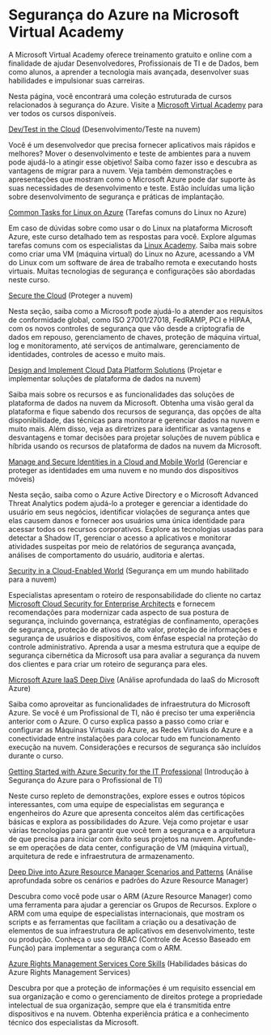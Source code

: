 <properties
   pageTitle="Segurança do Azure na Microsoft Virtual Academy | Microsoft Azure"
   description="Este artigo fornece uma coleção estruturada de cursos relacionados à segurança do Azure oferecidos pela Microsoft Virtual Academy. A Microsoft Virtual Academy oferece treinamento gratuito e online com a finalidade de ajudar Desenvolvedores, Profissionais de TI e de Dados, bem como alunos, a aprender a tecnologia mais avançada, desenvolver suas habilidades e impulsionar suas carreiras."
   services="security"
   documentationCenter="na"
   authors="TomShinder"
   manager="StevenPo"
   editor="TomSh"/>

<tags
   ms.service="security"
   ms.devlang="na"
   ms.topic="article"
   ms.tgt_pltfrm="na"
   ms.workload="na"
   ms.date="05/17/2016"
   ms.author="terrylan"/>

# Segurança do Azure na Microsoft Virtual Academy

A Microsoft Virtual Academy oferece treinamento gratuito e online com a finalidade de ajudar Desenvolvedores, Profissionais de TI e de Dados, bem como alunos, a aprender a tecnologia mais avançada, desenvolver suas habilidades e impulsionar suas carreiras.

Nesta página, você encontrará uma coleção estruturada de cursos relacionados à segurança do Azure. Visite a [Microsoft Virtual Academy](https://mva.microsoft.com/) para ver todos os cursos disponíveis.

[Dev/Test in the Cloud](https://mva.microsoft.com/training-courses/devtest-in-the-cloud-16274?l=9aAijd7LC_2005190311) (Desenvolvimento/Teste na nuvem)

Você é um desenvolvedor que precisa fornecer aplicativos mais rápidos e melhores? Mover o desenvolvimento e teste de ambientes para a nuvem pode ajudá-lo a atingir esse objetivo! Saiba como fazer isso e descubra as vantagens de migrar para a nuvem. Veja também demonstrações e apresentações que mostram como o Microsoft Azure pode dar suporte às suas necessidades de desenvolvimento e teste. Estão incluídas uma lição sobre desenvolvimento de segurança e práticas de implantação.

[Common Tasks for Linux on Azure](https://mva.microsoft.com/training-courses/common-tasks-for-linux-on-azure-16191?l=J0Hvb7qJC_1204668937) (Tarefas comuns do Linux no Azure)

Em caso de dúvidas sobre como usar o do Linux na plataforma Microsoft Azure, este curso detalhado tem as respostas para você. Explore algumas tarefas comuns com os especialistas da [Linux Academy](https://linuxacademy.com/). Saiba mais sobre como criar uma VM (máquina virtual) do Linux no Azure, acessando a VM do Linux com um software de área de trabalho remota e executando hosts virtuais. Muitas tecnologias de segurança e configurações são abordadas neste curso.

[Secure the Cloud](https://mva.microsoft.com/training-courses/secure-the-cloud-14037?l=lQIkkst0B_5300115881) (Proteger a nuvem)

Nesta seção, saiba como a Microsoft pode ajudá-lo a atender aos requisitos de conformidade global, como ISO 27001/27018, FedRAMP, PCI e HIPAA, com os novos controles de segurança que vão desde a criptografia de dados em repouso, gerenciamento de chaves, proteção de máquina virtual, log e monitoramento, até serviços de antimalware, gerenciamento de identidades, controles de acesso e muito mais.

[Design and Implement Cloud Data Platform Solutions](https://mva.microsoft.com/training-courses/design-and-implement-cloud-data-platform-solutions-15711?l=jbCdW0j1B_3005244527) (Projetar e implementar soluções de plataforma de dados na nuvem)

Saiba mais sobre os recursos e as funcionalidades das soluções de plataforma de dados na nuvem da Microsoft. Obtenha uma visão geral da plataforma e fique sabendo dos recursos de segurança, das opções de alta disponibilidade, das técnicas para monitorar e gerenciar dados na nuvem e muito mais. Além disso, veja as diretrizes para identificar as vantagens e desvantagens e tomar decisões para projetar soluções de nuvem pública e híbrida usando os recursos de plataforma de dados na nuvem da Microsoft.

[Manage and Secure Identities in a Cloud and Mobile World](https://mva.microsoft.com/training-courses/manage-and-secure-identities-in-a-cloud-and-mobile-world-14013?l=GIJ2GcvrB_405192797) (Gerenciar e proteger as identidades em uma nuvem e no mundo dos dispositivos móveis)

Nesta seção, saiba como o Azure Active Directory e o Microsoft Advanced Threat Analytics podem ajudá-lo a proteger e gerenciar a identidade do usuário em seus negócios, identificar violações de segurança antes que elas causem danos e fornecer aos usuários uma única identidade para acessar todos os recursos corporativos. Explore as tecnologias usadas para detectar a Shadow IT, gerenciar o acesso a aplicativos e monitorar atividades suspeitas por meio de relatórios de segurança avançada, análises de comportamento do usuário, auditoria e alertas.

[Security in a Cloud-Enabled World](https://mva.microsoft.com/training-courses/security-in-a-cloudenabled-world-12725?l=CfLHobAcB_3904300474) (Segurança em um mundo habilitado para a nuvem)

Especialistas apresentam o roteiro de responsabilidade do cliente no cartaz [Microsoft Cloud Security for Enterprise Architects](http://www.microsoft.com/download/48121) e fornecem recomendações para modernizar cada aspecto de sua postura de segurança, incluindo governança, estratégias de confinamento, operações de segurança, proteção de ativos de alto valor, proteção de informações e segurança de usuários e dispositivos, com ênfase especial na proteção do controle administrativo. Aprenda a usar a mesma estrutura que a equipe de segurança cibernética da Microsoft usa para avaliar a segurança da nuvem dos clientes e para criar um roteiro de segurança para eles.

[Microsoft Azure IaaS Deep Dive](https://mva.microsoft.com/training-courses/microsoft-azure-iaas-deep-dive-14339?l=PtppYVQgB_8300115888) (Análise aprofundada do IaaS do Microsoft Azure)

Saiba como aproveitar as funcionalidades de infraestrutura do Microsoft Azure. Se você é um Profissional de TI, não é preciso ter uma experiência anterior com o Azure. O curso explica passo a passo como criar e configurar as Máquinas Virtuais do Azure, as Redes Virtuais do Azure e a conectividade entre instalações para colocar tudo em funcionamento execução na nuvem. Considerações e recursos de segurança são incluídos durante o curso.

[Getting Started with Azure Security for the IT Professional](https://mva.microsoft.com/training-courses/getting-started-with-azure-security-for-the-it-professional-11165?l=HfHzCXSAB_7404300474) (Introdução à Segurança do Azure para o Profissional de TI)

Neste curso repleto de demonstrações, explore esses e outros tópicos interessantes, com uma equipe de especialistas em segurança e engenheiros do Azure que apresenta conceitos além das certificações básicas e explora as possibilidades do Azure. Veja como projetar e usar várias tecnologias para garantir que você tem a segurança e a arquitetura de que precisa para iniciar com êxito seus projetos na nuvem. Aprofunde-se em operações de data center, configuração de VM (máquina virtual), arquitetura de rede e infraestrutura de armazenamento.

[Deep Dive into Azure Resource Manager Scenarios and Patterns](https://mva.microsoft.com/training-courses/deep-dive-into-azure-resource-manager-scenarios-and-patterns-13793?l=i1m06ZJYB_7001937557) (Análise aprofundada sobre os cenários e padrões do Azure Resource Manager)

Descubra como você pode usar o ARM (Azure Resource Manager) como uma ferramenta para ajudar a gerenciar os Grupos de Recursos. Explore o ARM com uma equipe de especialistas internacionais, que mostram os scripts e as ferramentas que facilitam a criação ou a desativação de elementos de sua infraestrutura de aplicativos em desenvolvimento, teste ou produção. Conheça o uso do RBAC (Controle de Acesso Baseado em Função) para implementar a segurança com o ARM.

[Azure Rights Management Services Core Skills](https://mva.microsoft.com/training-courses/azure-rights-management-services-core-skills-10500?l=QLoxMwuCB_1805094681) (Habilidades básicas do Azure Rights Management Services)

Descubra por que a proteção de informações é um requisito essencial em sua organização e como o gerenciamento de direitos protege a propriedade intelectual de sua organização, sempre que ela é transmitida entre dispositivos e na nuvem. Obtenha experiência prática e a conhecimento técnico dos especialistas da Microsoft.

<!---HONumber=AcomDC_0518_2016-->